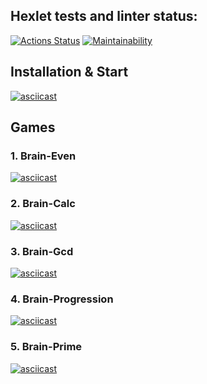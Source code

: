 ## Hexlet tests and linter status:

[![Actions Status](https://github.com/zhannabraun/frontend-project-lvl1/workflows/hexlet-check/badge.svg)](https://github.com/zhannabraun/frontend-project-lvl1/actions)
[![Maintainability](https://api.codeclimate.com/v1/badges/e6346893d8bff81d6094/maintainability)](https://codeclimate.com/github/zhannabraun/frontend-project-lvl1/maintainability)


## Installation & Start
[![asciicast](https://asciinema.org/a/inIjqfsUdKfVnDdwWy0RjST70.svg)](https://asciinema.org/a/inIjqfsUdKfVnDdwWy0RjST70)


## Games
### 1. Brain-Even
[![asciicast](https://asciinema.org/a/e3nt3qW03u3hbN6XfDuZAynmc.svg)](https://asciinema.org/a/e3nt3qW03u3hbN6XfDuZAynmc)

### 2. Brain-Calc
[![asciicast](https://asciinema.org/a/tNkK6XFvqGmH2s0UCtkSLglIj.svg)](https://asciinema.org/a/tNkK6XFvqGmH2s0UCtkSLglIj)

### 3. Brain-Gcd
[![asciicast](https://asciinema.org/a/izPaRLMDgMAnUyoBf37jt8LnL.svg)](https://asciinema.org/a/izPaRLMDgMAnUyoBf37jt8LnL)

### 4. Brain-Progression
[![asciicast](https://asciinema.org/a/516823.svg)](https://asciinema.org/a/516823)

### 5. Brain-Prime
[![asciicast](https://asciinema.org/a/516847.svg)](https://asciinema.org/a/516847)